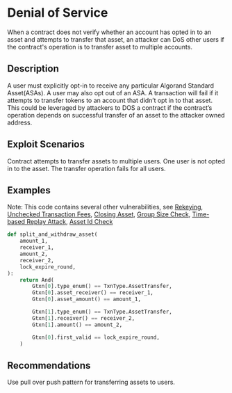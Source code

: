 # Denial of Service

When a contract does not verify whether an account has opted in to an asset and attempts to transfer that asset, an attacker can DoS other users if the contract's operation is to transfer asset to multiple accounts. 

## Description

A user must explicitly opt-in to receive any particular Algorand Standard Asset(ASAs). A user may also opt out of an ASA. A transaction will fail if it attempts to transfer tokens to an account that didn’t opt in to that asset. This could be leveraged by attackers to DOS a contract if the contract’s operation depends on successful transfer of an asset to the attacker owned address. 

## Exploit Scenarios

Contract attempts to transfer assets to multiple users. One user is not opted in to the asset. The transfer operation fails for all users.

## Examples

Note: This code contains several other vulnerabilities, see [Rekeying](../rekeying), [Unchecked Transaction Fees](../unchecked_transaction_fee), [Closing Asset](../closing_asset), [Group Size Check](../group_size_check), [Time-based Replay Attack](../time_based_replay_attack), [Asset Id Check](../asset_id_check)

```py
def split_and_withdraw_asset(
    amount_1,
    receiver_1,
    amount_2,
    receiver_2,
    lock_expire_round,
):
    return And(
        Gtxn[0].type_enum() == TxnType.AssetTransfer,
        Gtxn[0].asset_receiver() == receiver_1,
        Gtxn[0].asset_amount() == amount_1,

        Gtxn[1].type_enum() == TxnType.AssetTransfer,
        Gtxn[1].receiver() == receiver_2,
        Gtxn[1].amount() == amount_2,

        Gtxn[0].first_valid == lock_expire_round,
    )
```

## Recommendations

Use pull over push pattern for transferring assets to users.
